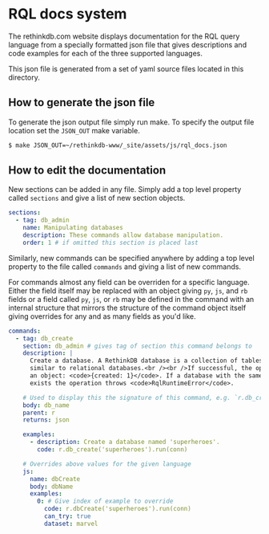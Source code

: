 # RQL docs system

The rethinkdb.com website displays documentation for the RQL query language
from a specially formatted json file that gives descriptions and code examples
for each of the three supported languages.

This json file is generated from a set of yaml source files located in this
directory.

## How to generate the json file

To generate the json output file simply run make. To specify the output file
location set the `JSON_OUT` make variable.

```bash
$ make JSON_OUT=~/rethinkdb-www/_site/assets/js/rql_docs.json
```

## How to edit the documentation

New sections can be added in any file. Simply add a top level property called
`sections` and give a list of new section objects.

```yaml
sections:
  - tag: db_admin
    name: Manipulating databases
    description: These commands allow database manipulation.
    order: 1 # if omitted this section is placed last
```

Similarly, new commands can be specified anywhere by adding a top level property
to the file called `commands` and giving a list of new commands.

For commands almost any field can be overriden for a specific language. Either
the field itself may be replaced with an object giving `py`, `js`, and `rb`
fields or a field called `py`, `js`, or `rb` may be defined in the command with
an internal structure that mirrors the structure of the command object itself
giving overrides for any and as many fields as you'd like.

```yaml
commands:
  - tag: db_create
    section: db_admin # gives tag of section this command belongs to
    description: |
      Create a database. A RethinkDB database is a collection of tables,
      similar to relational databases.<br /><br />If successful, the operation returns
      an object: <code>{created: 1}</code>. If a database with the same name already
      exists the operation throws <code>RqlRuntimeError</code>.

    # Used to display this the signature of this command, e.g. `r.db_create(db_name) -> json`
    body: db_name
    parent: r
    returns: json

    examples:
      - description: Create a database named 'superheroes'.
        code: r.db_create('superheroes').run(conn)

    # Overrides above values for the given language
    js:
      name: dbCreate
      body: dbName
      examples:
        0: # Give index of example to override
          code: r.dbCreate('superheroes').run(conn)
          can_try: true
          dataset: marvel
```
